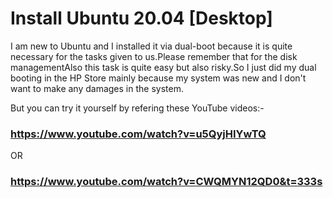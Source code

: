 # Install Ubuntu 20.04 [Desktop]

 I am new to Ubuntu and I installed it via dual-boot because it is quite necessary for the tasks given to us.Please remember that for the disk managementAlso this task is quite easy but also risky.So I just did my dual booting in the HP Store  mainly because my system was new and I don't want to make any damages in the system.

 But you can try it yourself by refering these YouTube videos:-
### https://www.youtube.com/watch?v=u5QyjHIYwTQ
 OR
### https://www.youtube.com/watch?v=CWQMYN12QD0&t=333s
